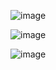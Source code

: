 ![image](https://github.com/sushu-99/Portfolio---Interactive/assets/132267021/c8888811-366e-46be-b0bf-c6720773e0ba)

![image](https://github.com/sushu-99/Portfolio---Interactive/assets/132267021/38b2613a-b01b-4f02-b73f-7ca30203aa08)

![image](https://github.com/sushu-99/Portfolio---Interactive/assets/132267021/af7efc9b-bdc0-4e9d-af40-7d5f2279170c)




